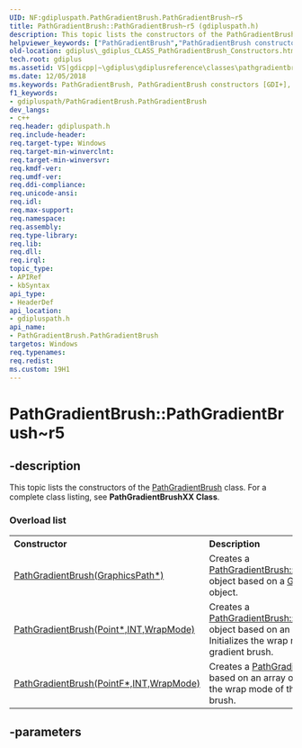 ```yaml
---
UID: NF:gdipluspath.PathGradientBrush.PathGradientBrush~r5
title: PathGradientBrush::PathGradientBrush~r5 (gdipluspath.h)
description: This topic lists the constructors of the PathGradientBrush class. For a complete class listing, see PathGradientBrushXX Class.
helpviewer_keywords: ["PathGradientBrush","PathGradientBrush constructors [GDI+]","PathGradientBrush.PathGradientBrush","PathGradientBrush.PathGradientBrush~r5","PathGradientBrush::PathGradientBrush","PathGradientBrush::PathGradientBrush~r5","_gdiplus_CLASS_PathGradientBrush_Constructors","gdiplus._gdiplus_CLASS_PathGradientBrush_Constructors","gdipluspath/PathGradientBrush"]
old-location: gdiplus\_gdiplus_CLASS_PathGradientBrush_Constructors.htm
tech.root: gdiplus
ms.assetid: VS|gdicpp|~\gdiplus\gdiplusreference\classes\pathgradientbrushclass\pathgradientbrushconstructors.htm
ms.date: 12/05/2018
ms.keywords: PathGradientBrush, PathGradientBrush constructors [GDI+], PathGradientBrush.PathGradientBrush, PathGradientBrush.PathGradientBrush~r5, PathGradientBrush::PathGradientBrush, PathGradientBrush::PathGradientBrush~r5, _gdiplus_CLASS_PathGradientBrush_Constructors, gdiplus._gdiplus_CLASS_PathGradientBrush_Constructors, gdipluspath/PathGradientBrush
f1_keywords:
- gdipluspath/PathGradientBrush.PathGradientBrush
dev_langs:
- c++
req.header: gdipluspath.h
req.include-header: 
req.target-type: Windows
req.target-min-winverclnt: 
req.target-min-winversvr: 
req.kmdf-ver: 
req.umdf-ver: 
req.ddi-compliance: 
req.unicode-ansi: 
req.idl: 
req.max-support: 
req.namespace: 
req.assembly: 
req.type-library: 
req.lib: 
req.dll: 
req.irql: 
topic_type:
- APIRef
- kbSyntax
api_type:
- HeaderDef
api_location:
- gdipluspath.h
api_name:
- PathGradientBrush.PathGradientBrush
targetos: Windows
req.typenames: 
req.redist: 
ms.custom: 19H1
---
```


# PathGradientBrush::PathGradientBrush~r5


## -description


<span>This topic lists the constructors of the 
			<a href="https://docs.microsoft.com/windows/desktop/api/gdipluspath/nl-gdipluspath-pathgradientbrush">PathGradientBrush</a> class. For a complete class listing, see <b>PathGradientBrushXX Class</b>. 
</span><h3>Overload list</h3><table>
<tr>
<th align="left" width="37%">Constructor</th>
<th align="left" width="63%">Description</th>
</tr>
<tr>
<td align="left" width="37%">
<a href="https://docs.microsoft.com/previous-versions/ms535102(v=vs.85)">PathGradientBrush(GraphicsPath*)</a>
</td>
<td align="left" width="63%">
Creates a <a href="https://docs.microsoft.com/previous-versions/ms535102(v=vs.85)">PathGradientBrush::PathGradientBrush</a> object based on a <a href="https://docs.microsoft.com/windows/desktop/api/gdipluspath/nl-gdipluspath-graphicspath">GraphicsPath</a> object.

</td>
</tr>
<tr>
<td align="left" width="37%">
<a href="https://docs.microsoft.com/previous-versions/ms535100(v=vs.85)">PathGradientBrush(Point*,INT,WrapMode)</a>
</td>
<td align="left" width="63%">
Creates a <a href="https://docs.microsoft.com/previous-versions/ms535100(v=vs.85)">PathGradientBrush::PathGradientBrush</a> object based on an array of points. Initializes the wrap mode of the path gradient brush.

</td>
</tr>
<tr>
<td align="left" width="37%">
<a href="https://docs.microsoft.com/previous-versions/ms535101(v=vs.85)">PathGradientBrush(PointF*,INT,WrapMode)</a>
</td>
<td align="left" width="63%">
Creates a <a href="https://docs.microsoft.com/windows/desktop/api/gdipluspath/nl-gdipluspath-pathgradientbrush">PathGradientBrush</a> object based on an array of points. Initializes the wrap mode of the path gradient brush.

</td>
</tr>
</table>

## -parameters

